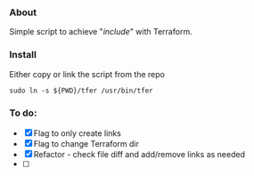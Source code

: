 ### About
Simple script to achieve "*include*" with Terraform.

### Install
Either copy or link the script from the repo
```
sudo ln -s ${PWD}/tfer /usr/bin/tfer
```

### To do:
- [x] Flag to only create links
- [x] Flag to change Terraform dir
- [x] Refactor - check file diff and add/remove links as needed
- [ ]
